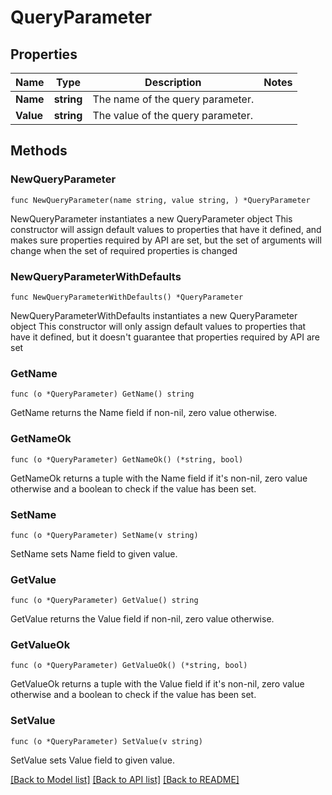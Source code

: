 # QueryParameter

## Properties

Name | Type | Description | Notes
------------ | ------------- | ------------- | -------------
**Name** | **string** | The name of the query parameter. | 
**Value** | **string** | The value of the query parameter. | 

## Methods

### NewQueryParameter

`func NewQueryParameter(name string, value string, ) *QueryParameter`

NewQueryParameter instantiates a new QueryParameter object
This constructor will assign default values to properties that have it defined,
and makes sure properties required by API are set, but the set of arguments
will change when the set of required properties is changed

### NewQueryParameterWithDefaults

`func NewQueryParameterWithDefaults() *QueryParameter`

NewQueryParameterWithDefaults instantiates a new QueryParameter object
This constructor will only assign default values to properties that have it defined,
but it doesn't guarantee that properties required by API are set

### GetName

`func (o *QueryParameter) GetName() string`

GetName returns the Name field if non-nil, zero value otherwise.

### GetNameOk

`func (o *QueryParameter) GetNameOk() (*string, bool)`

GetNameOk returns a tuple with the Name field if it's non-nil, zero value otherwise
and a boolean to check if the value has been set.

### SetName

`func (o *QueryParameter) SetName(v string)`

SetName sets Name field to given value.


### GetValue

`func (o *QueryParameter) GetValue() string`

GetValue returns the Value field if non-nil, zero value otherwise.

### GetValueOk

`func (o *QueryParameter) GetValueOk() (*string, bool)`

GetValueOk returns a tuple with the Value field if it's non-nil, zero value otherwise
and a boolean to check if the value has been set.

### SetValue

`func (o *QueryParameter) SetValue(v string)`

SetValue sets Value field to given value.



[[Back to Model list]](../README.md#documentation-for-models) [[Back to API list]](../README.md#documentation-for-api-endpoints) [[Back to README]](../README.md)


